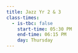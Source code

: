 ```yaml
---
title: Jazz Yr 2 & 3
class-times:
  - is-tbc: false
    start-time: 05:30 PM
    end-time: 06:15 PM
    day: Thursday
---
```

